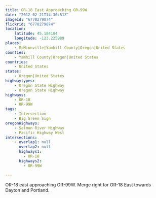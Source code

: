 ```yaml
---
title: OR-18 East Approaching OR-99W
date: "2012-02-21T14:30:51Z"
imageid: "6778279074"
flickrid: "6778279074"
location:
    latitude: 45.184184
    longitude: -123.225989
places:
    - McMinnville|Yamhill County|Oregon|United States
counties:
    - Yamhill County|Oregon|United States
countries:
    - United States
states:
    - Oregon|United States
highwaytypes:
    - Oregon State Highway
    - Oregon State Highway
highways:
    - OR-18
    - OR-99W
tags:
    - Intersection
    - Big Green Sign
oregonHighways:
    - Salmon River Highway
    - Pacific Highway West
intersections:
    - overlap1: null
      overlap2: null
      highways1:
        - OR-18
      highways2:
        - OR-99W

---
```

OR-18 east approaching OR-99W.  Merge right for OR-18 East towards Dayton and Portland.